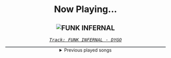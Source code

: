 <div align="center"> 
<h1>Now Playing...</h1>

![FUNK INFERNAL](https://i.scdn.co/image/ab67616d00001e02dd3eaea477c2a6830d71fc1d)
--
_<samp><a href="https://open.spotify.com/track/56BZSVROHDzuiYM8C2Zv3y">Track: FUNK INFERNAL - DYGO</a></samp>_

<div style="border: 1px #4B5054 solid"></div>
<details>
  <summary>
    Previous played songs
  </summary>
  <table>
    <thead>
      <tr>
        <th>
          Artist
        </th>
        <th>
          Song
        </th>
        <th>
          Link
        </th>
      </tr>
    </thead>
    <tbody>
      <tr><td>DYGO</td><td>FUNK INFERNAL</td><td><a href="https://open.spotify.com/track/56BZSVROHDzuiYM8C2Zv3y">https://open.spotify.com/track/56BZSVROHDzuiYM8C2Zv3y</a></td></tr><tr><td>TRASHXRL</td><td>Orquestra Maldita</td><td><a href="https://open.spotify.com/track/7hcagAQDiI0TgUOv337NIr">https://open.spotify.com/track/7hcagAQDiI0TgUOv337NIr</a></td></tr><tr><td>PXLWYSE</td><td>Eu Sento Gabu!</td><td><a href="https://open.spotify.com/track/24WBge8e53iDTeXOtVB02s">https://open.spotify.com/track/24WBge8e53iDTeXOtVB02s</a></td></tr><tr><td>UdieNnx</td><td>ACIDO</td><td><a href="https://open.spotify.com/track/1aNQ9Nz0gzJXVm6kuXcIbq">https://open.spotify.com/track/1aNQ9Nz0gzJXVm6kuXcIbq</a></td></tr><tr><td>RD12</td><td>Se Paciente Funk</td><td><a href="https://open.spotify.com/track/2f0ICQHa6q8hr5HjeFmDJO">https://open.spotify.com/track/2f0ICQHa6q8hr5HjeFmDJO</a></td></tr><tr><td>Kordhell</td><td>Murder In My Mind</td><td><a href="https://open.spotify.com/track/6qyS9qBy0mEk3qYaH8mPss">https://open.spotify.com/track/6qyS9qBy0mEk3qYaH8mPss</a></td></tr><tr><td>Dxrk ダーク</td><td>RAVE</td><td><a href="https://open.spotify.com/track/01kfSdF9zfcDLri5sSWEoL">https://open.spotify.com/track/01kfSdF9zfcDLri5sSWEoL</a></td></tr><tr><td>Ogryzek</td><td>GLORY</td><td><a href="https://open.spotify.com/track/2YZ7CJV3Q1OGh7ZL9PYWcP">https://open.spotify.com/track/2YZ7CJV3Q1OGh7ZL9PYWcP</a></td></tr><tr><td>phonk.me</td><td>GHOST!</td><td><a href="https://open.spotify.com/track/3TzPVU3jj6YdTunVdKimiQ">https://open.spotify.com/track/3TzPVU3jj6YdTunVdKimiQ</a></td></tr><tr><td>MXZI</td><td>MONTAGEM TOMADA</td><td><a href="https://open.spotify.com/track/2UEyo3ufg8DvO0zYMJWG7R">https://open.spotify.com/track/2UEyo3ufg8DvO0zYMJWG7R</a></td></tr><tr><td>TENZOO</td><td>BLOODY BRAZIL (Slowed)</td><td><a href="https://open.spotify.com/track/4CRd36RVExznLuyj7SOQmz">https://open.spotify.com/track/4CRd36RVExznLuyj7SOQmz</a></td></tr><tr><td>sma$her</td><td>AUTOMOTIVO EMPURRA</td><td><a href="https://open.spotify.com/track/37IDTp3sPhcMNaYYZa7Ir6">https://open.spotify.com/track/37IDTp3sPhcMNaYYZa7Ir6</a></td></tr><tr><td>Eternxlkz</td><td>BRODYAGA FUNK</td><td><a href="https://open.spotify.com/track/2V3hsJU3bTOATih0Fm4aDp">https://open.spotify.com/track/2V3hsJU3bTOATih0Fm4aDp</a></td></tr><tr><td>INVADR76</td><td>Pinnacle</td><td><a href="https://open.spotify.com/track/0dQcCJSLNlK6BQh0E7TmAA">https://open.spotify.com/track/0dQcCJSLNlK6BQh0E7TmAA</a></td></tr><tr><td>Euryeth</td><td>Headshot To The Shin</td><td><a href="https://open.spotify.com/track/50oru4aqpb3ZBTjSfJopqK">https://open.spotify.com/track/50oru4aqpb3ZBTjSfJopqK</a></td></tr><tr><td>Tetrarch</td><td>Never Again (Parasite)</td><td><a href="https://open.spotify.com/track/0cliyQhzVjJdSzOrmlHFyp">https://open.spotify.com/track/0cliyQhzVjJdSzOrmlHFyp</a></td></tr><tr><td>Tetrarch</td><td>Headspace</td><td><a href="https://open.spotify.com/track/2mhadCMFroFLXw5gd4xvXo">https://open.spotify.com/track/2mhadCMFroFLXw5gd4xvXo</a></td></tr><tr><td>Tetrarch</td><td>Anything Like Myself</td><td><a href="https://open.spotify.com/track/7A8VQqrpJVld15zzPjV2vU">https://open.spotify.com/track/7A8VQqrpJVld15zzPjV2vU</a></td></tr><tr><td>Tetrarch</td><td>Cold</td><td><a href="https://open.spotify.com/track/4P4qeVSprHWu1jt3uPZb4V">https://open.spotify.com/track/4P4qeVSprHWu1jt3uPZb4V</a></td></tr><tr><td>Tetrarch</td><td>Live Not Fantasize</td><td><a href="https://open.spotify.com/track/7Ju5AtDclnPx4sDpmu4iXK">https://open.spotify.com/track/7Ju5AtDclnPx4sDpmu4iXK</a></td></tr>
    </tbody>
  </table>
</details>

</div>
